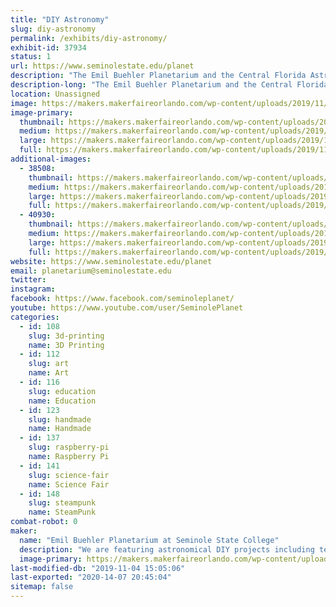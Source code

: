 ```yaml
---
title: "DIY Astronomy"
slug: diy-astronomy
permalink: /exhibits/diy-astronomy/
exhibit-id: 37934
status: 1
url: https://www.seminolestate.edu/planet
description: "The Emil Buehler Planetarium and the Central Florida Astronomical Society will be showcasing some out-of-this-world DIY astronomy projects that you can make yourself either at home or at school! "
description-long: "The Emil Buehler Planetarium and the Central Florida Astronomical Society will be showcasing some out-of-this-world DIY astronomy projects that you can make yourself! We will also be featuring several astronomy and space related arts and crafts that families and teachers can do to help teach concepts related to the field of astronomy. "
location: Unassigned
image: https://makers.makerfaireorlando.com/wp-content/uploads/2019/11/20191025_125915-768x1024.jpg
image-primary:
  thumbnail: https://makers.makerfaireorlando.com/wp-content/uploads/2019/11/20191025_125915-150x150.jpg
  medium: https://makers.makerfaireorlando.com/wp-content/uploads/2019/11/20191025_125915-225x300.jpg
  large: https://makers.makerfaireorlando.com/wp-content/uploads/2019/11/20191025_125915-768x1024.jpg
  full: https://makers.makerfaireorlando.com/wp-content/uploads/2019/11/20191025_125915.jpg
additional-images:
  - 38508:
    thumbnail: https://makers.makerfaireorlando.com/wp-content/uploads/2019/09/3dtelescope-150x150.jpg
    medium: https://makers.makerfaireorlando.com/wp-content/uploads/2019/09/3dtelescope-300x199.jpg
    large: https://makers.makerfaireorlando.com/wp-content/uploads/2019/09/3dtelescope.jpg
    full: https://makers.makerfaireorlando.com/wp-content/uploads/2019/09/3dtelescope.jpg
  - 40930:
    thumbnail: https://makers.makerfaireorlando.com/wp-content/uploads/2019/11/planisphere-150x150.jpg
    medium: https://makers.makerfaireorlando.com/wp-content/uploads/2019/11/planisphere-225x300.jpg
    large: https://makers.makerfaireorlando.com/wp-content/uploads/2019/11/planisphere-768x1024.jpg
    full: https://makers.makerfaireorlando.com/wp-content/uploads/2019/11/planisphere.jpg
website: https://www.seminolestate.edu/planet
email: planetarium@seminolestate.edu
twitter: 
instagram: 
facebook: https://www.facebook.com/seminoleplanet/
youtube: https://www.youtube.com/user/SeminolePlanet
categories:
  - id: 108
    slug: 3d-printing
    name: 3D Printing
  - id: 112
    slug: art
    name: Art
  - id: 116
    slug: education
    name: Education
  - id: 123
    slug: handmade
    name: Handmade
  - id: 137
    slug: raspberry-pi
    name: Raspberry Pi
  - id: 141
    slug: science-fair
    name: Science Fair
  - id: 148
    slug: steampunk
    name: SteamPunk
combat-robot: 0
maker:
  name: "Emil Buehler Planetarium at Seminole State College"
  description: "We are featuring astronomical DIY projects including telescopes, space arts and crafts, astronomical accessories, and more. "
  image-primary: https://makers.makerfaireorlando.com/wp-content/uploads/2019/09/DSC_0116-811x1024.jpg
last-modified-db: "2019-11-04 15:05:06"
last-exported: "2020-14-07 20:45:04"
sitemap: false
---
```

